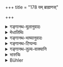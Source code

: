 +++
title = "178 यम् ब्राह्मणस्"

+++

<details><summary>गङ्गानथ-मूलानुवादः</summary>

If a Brāhmaṇa, through lust, begets a son on a Śūdra woman, he is as a corpse, even though living, and hence called the ‘living corpse.’—(178)
</details>

<details><summary>मेधातिथिः</summary>

**कामाद्** इत्य् अनुवादः "कामतस् तु प्रवृत्तानाम्" (म्ध् ३.१२) इत्य् अस्य । **पारयन्** पिण्डदानादिना उपकुर्वन्न् अपि **शव**तुल्यः, अनुपकारकः, असंपूर्णोपकारकत्वात् ॥ ९.१७८ ॥
</details>

<details><summary>गङ्गानथ-भाष्यानुवादः</summary>

**(verses 9.173-178)  
**

\[The Bhāṣya on these verses is not available in any of the manuscripts.\]
</details>

<details><summary>गङ्गानथ-टिप्पन्यः</summary>

“The designation ‘a corpse’ indicates that his father derives imperfect benefits from his offerings (Kullūka, Nārāyaṇa and Rāghavānanda),—or that he is blameable (Rāghavānanda).”—Buhler.

This verse is quoted in *Parāśaramādhava*, (Prāyaścitta, p. 38);—in
*Vivādaratnākara* (p. 574), which adds the following notes:—‘*Pārayan*,’
conferring some benefits upon the man whom he regards as his father,—he is called ‘*śava*’ ‘corpse,’ because of his being capable of conferring very little benefit upon his father;—in *Vyavahāra-Bālambhaṭṭī*, (pp. 552 and 688);—in *Nṛsiṃhaprasāda* (Vyavahāra 38a);—in *Vīramitrodaya* (Vyavahāra 189b)—and by Jīmūtavāhana (*Dāyabhāga*, p. 220), which says that this refers to the son of a Śūdra woman who is *not a married wife*.
</details>

<details><summary>गङ्गानथ-तुल्य-वाक्यानि</summary>

*Baudhāyana* (2.3.30).—‘He who is begotten, through lust, by a man of
the first twice-born caste on a Śūdra woman, is the *Pāraśava* son.’

*Vaśiṣṭha* (17.38).—‘They declare that the son of a woman of the Śūdra
caste is the sixth (among those who are kinsmen, not heirs.)’

*Viṣṇu* (15.27).—‘The son born of a non-descript woman,
*Yatra-kvacana-utpādita*, is the twelfth.’

*Arthaśāstra* (p. 42).—‘The son of a Brāhmaṇa father (and Śūdra mother)
is the *Niṣāda* or the *Pāraśava*.’
</details>

<details><summary>भारुचिः</summary>

यः शौद्र इति प्राग् अभिहितः । **यं ब्राह्मण** इति क्षत्रियवैश्ययोर् अपि प्रदर्शनार्थम् । तथा च पारशवग्रहणवान् स **पारयन्न् एव** जीवन्न् एव **शवः** । पुरुषार्थप्रयोजनविशिष्टकर्मणानभिसंबन्धित्वात् तस्य **पारशवः स्मृतः** ॥ ९.१७८ ॥
</details>

<details><summary>Bühler</summary>

178	The son whom a Brahmana begets through lust on a Sudra female is, (though) alive (parayan), a corpse (sava), and hence called a Parasava (a living corpse).
</details>
